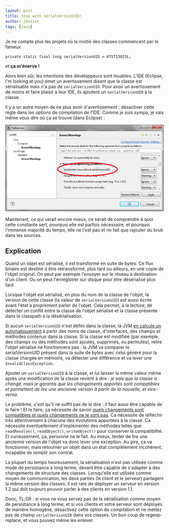 ```yaml
---
layout: post
title: Stop with serialVersionUID!
author: jbnizet
tags: [java]
---
```


Je ne compte plus les projets où la moitié des classes commencent par le fameux

    private static final long serialVersionUID = 875713023L;
    
et **ça m'énerve&nbsp;!**

Alors bien sûr, les intentions des développeurs sont louables. L'IDE (Eclipse, I'm looking at you)
émet un avertissement disant que la classe est sérialisable mais n'a pas de `serialVersionUID`. Pour 
avoir un avertissement de moins et faire plaisir à leur IDE, ils ajoutent un `serialVersionUID` à la classe. 

Il y a un autre moyen de ne plus avoir d'avertissement&nbsp;: désactiver cette règle dans les options de 
compilation de l'IDE. Comme je suis sympa, je vais même vous dire où ça se trouve (dans Eclipse)&nbsp;:

<p style="text-align:center;">
    <img src="/assets/images/eclipse-serial-version-uid.png" alt="Eclipse Java compiler preferences"/>
</p>

Maintenant, ce qui serait encore mieux, ce serait de comprendre à quoi cette constante sert, pourquoi elle est
parfois nécessaire, et pourquoi l'immense majorité du temps, elle ne l'est pas et ne fait que rajouter du bruit
dans les sources.

## Explication

Quand un objet est sérialisé, il est transformé en suite de bytes. Ce flux binaire est destiné à être retransformé,
plus tard ou ailleurs, en une copie de l'objet original. On peut par exemple l'envoyer sur le réseau à destination d'un client.
Ou on peut l'enregistrer sur disque pour être désérialisé plus tard. 

Lorsque l'objet est sérialisé, en plus du nom 
de la classe de l'objet, la version de cette classe (la valeur de `serialVersionUID`) est aussi écrite avant l'état
à proprement parler de l'objet. Cela permet, à la lecture, de détecter un conflit entre la classe de l'objet sérialisé
et la classe présente dans le classpath à la désérialisation.

Si aucun `serialVersionUID` n'est défini dans la classe, la JVM 
[en calcule un automatiquement](http://docs.oracle.com/javase/7/docs/platform/serialization/spec/class.html#4100) à partir des 
noms de classe, d'interfaces, des champs et méthodes contenus dans la classe. Si la classe est modifiée 
(par exemple, des champs ou des méthodes sont ajoutés, supprimés, ou permutés), relire l'objet sérialisé ne fonctionnera pas&nbsp;: 
la JVM va comparer le serialVersionUID présent dans la suite de bytes avec celui généré pour la classe chargée en mémoire, 
va détecter une différence et va lever une `InvalidClassException`.

Ajouter un `serialVersionUID` à la classe, et lui laisser la même valeur même après une modification de la classe
revient à dire&nbsp;: *je sais que la classe a changé, mais je garantis que les changements apportés sont compatibles et permettent de
lire une ancienne version à partir de la nouvelle, et vice-versa*. 

Le problème, c'est qu'il ne suffit pas de le dire&nbsp;: il faut aussi être capable de le faire&nbsp;! Et le faire, ça nécessite de savoir 
[quels changements sont compatibles et quels changements ne le 
sont pas](http://docs.oracle.com/javase/7/docs/platform/serialization/spec/version.html#5172).
Ca nécessite de réfléchir très attentivement à chacune des évolutions apportées à la classe. Ca nécessite éventuellement 
d'implémenter des méthodes telles que `readResolve()`, `readObject()`, `writeObject()` pour conserver la compatibilité. 
Et curieusement, ça, personne ne le fait. Au mieux, tenter de lire une ancienne version de l'objet va donc lever une exception. 
Au pire, ça va fonctionner, mais retourner un objet dans un état complètement incohérent, incapable de remplir son contrat.

La plupart du temps heureusement, la sérialisation n'est pas utilisée comme mode de persistance à long terme, devant être
capable de s'adapter à des changements de structure des classes. Lorsqu'elle est utilisée comme moyen de communication, 
les deux parties (le client et le serveur) partagent la même version des classes. Il est rare de déployer un serveur en version
1.2 qui doit toujours pouvoir parler à des clients en version 1.1. 

Donc, TL;DR&nbsp;: si vous ne vous servez pas de la sérialisation comme moyen de persistance à long terme, et si vos clients et votre
serveur sont déployés de manière homogène, désactivez cette option de compilation et ne mettez pas de champ `serialVersionUID`
dans vos classes. Un bon coup de regexp-replace, et vous pouvez même les enlever.